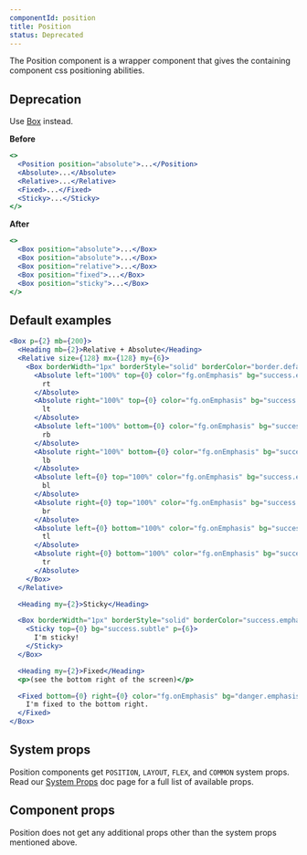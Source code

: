 ```yaml
---
componentId: position
title: Position
status: Deprecated
---
```


The Position component is a wrapper component that gives the containing component css positioning abilities.

## Deprecation

Use [Box](/Box) instead.

**Before**

```jsx
<>
  <Position position="absolute">...</Position>
  <Absolute>...</Absolute>
  <Relative>...</Relative>
  <Fixed>...</Fixed>
  <Sticky>...</Sticky>
</>
```

**After**

```jsx
<>
  <Box position="absolute">...</Box>
  <Box position="absolute">...</Box>
  <Box position="relative">...</Box>
  <Box position="fixed">...</Box>
  <Box position="sticky">...</Box>
</>
```

## Default examples

```jsx live
<Box p={2} mb={200}>
  <Heading mb={2}>Relative + Absolute</Heading>
  <Relative size={128} mx={128} my={6}>
    <Box borderWidth="1px" borderStyle="solid" borderColor="border.default" borderRadius={2} size="100%">
      <Absolute left="100%" top={0} color="fg.onEmphasis" bg="success.emphasis" p={1}>
        rt
      </Absolute>
      <Absolute right="100%" top={0} color="fg.onEmphasis" bg="success.emphasis" p={1}>
        lt
      </Absolute>
      <Absolute left="100%" bottom={0} color="fg.onEmphasis" bg="success.emphasis" p={1}>
        rb
      </Absolute>
      <Absolute right="100%" bottom={0} color="fg.onEmphasis" bg="success.emphasis" p={1}>
        lb
      </Absolute>
      <Absolute left={0} top="100%" color="fg.onEmphasis" bg="success.emphasis" p={1}>
        bl
      </Absolute>
      <Absolute right={0} top="100%" color="fg.onEmphasis" bg="success.emphasis" p={1}>
        br
      </Absolute>
      <Absolute left={0} bottom="100%" color="fg.onEmphasis" bg="success.emphasis" p={1}>
        tl
      </Absolute>
      <Absolute right={0} bottom="100%" color="fg.onEmphasis" bg="success.emphasis" p={1}>
        tr
      </Absolute>
    </Box>
  </Relative>

  <Heading my={2}>Sticky</Heading>

  <Box borderWidth="1px" borderStyle="solid" borderColor="success.emphasis" borderRadius={2} border={1} height={500}>
    <Sticky top={0} bg="success.subtle" p={6}>
      I'm sticky!
    </Sticky>
  </Box>

  <Heading my={2}>Fixed</Heading>
  <p>(see the bottom right of the screen)</p>

  <Fixed bottom={0} right={0} color="fg.onEmphasis" bg="danger.emphasis" p={2}>
    I'm fixed to the bottom right.
  </Fixed>
</Box>
```

## System props

Position components get `POSITION`, `LAYOUT`, `FLEX`, and `COMMON` system props. Read our [System Props](/system-props) doc page for a full list of available props.

## Component props

Position does not get any additional props other than the system props mentioned above.

